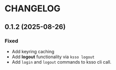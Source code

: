 # CHANGELOG

## 0.1.2 (2025-08-26)

### Fixed

- Add keyring caching
- Add **logout** functionality via `ksso logout`
- Add `login` and `logout` commands to ksso cli call.
